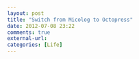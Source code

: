 ```yaml
---
layout: post
title: "Switch from Micolog to Octopress"
date: 2012-07-08 23:22
comments: true
external-url:
categories: [Life]
---
```

